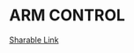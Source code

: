 # ARM CONTROL

[Sharable Link](https://gears.aposteriori.com.sg/index.html?worldJSON=https%3A%2F%2Fraw.githubusercontent.com%2FSACHSTech%2FGearsbotEV3Curriculum%2Fmain%2FArmControl%2FgridMap_config.json&robotJSON=https%3A%2F%2Fraw.githubusercontent.com%2FSACHSTech%2FGearsbotEV3Curriculum%2Fmain%2FArmControl%2FgearsRobot.json)
